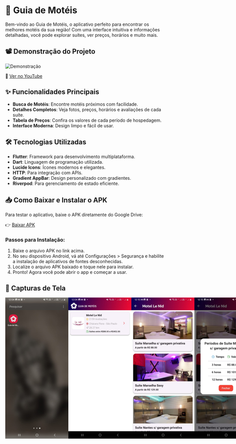 # 🏨 Guia de Motéis

Bem-vindo ao Guia de Motéis, o aplicativo perfeito para encontrar os melhores motéis da sua região! Com uma interface intuitiva e informações detalhadas, você pode explorar suítes, ver preços, horários e muito mais.

## 📽️ Demonstração do Projeto  

![Demonstração](assets/Vídeo-do-WhatsApp-de-2025-02-17-à_s_-20.32.04_dbbd0145.gif)


🔗 [Ver no YouTube](https://youtube.com/shorts/Vf8eaUwQLtE?si=Ld3Zy9qTWJOnk9Vc)


## ✨ Funcionalidades Principais

- **Busca de Motéis**: Encontre motéis próximos com facilidade.
- **Detalhes Completos**: Veja fotos, preços, horários e avaliações de cada suíte.
- **Tabela de Preços**: Confira os valores de cada período de hospedagem.
- **Interface Moderna**: Design limpo e fácil de usar.

## 🛠️ Tecnologias Utilizadas

- **Flutter**: Framework para desenvolvimento multiplataforma.
- **Dart**: Linguagem de programação utilizada.
- **Lucide Icons**: Ícones modernos e elegantes.
- **HTTP**: Para integração com APIs.
- **Gradient AppBar**: Design personalizado com gradientes.
- **Riverpod**: Para gerenciamento de estado eficiente.

## 📥 Como Baixar e Instalar o APK

Para testar o aplicativo, baixe o APK diretamente do Google Drive:

👉 [Baixar APK](https://drive.google.com/file/d/1kxDlCQhi0V0XM4q1skWLxW4e5NxwIgg8/view?usp=sharing)

### Passos para Instalação:

1. Baixe o arquivo APK no link acima.
2. No seu dispositivo Android, vá até Configurações > Segurança e habilite a instalação de aplicativos de fontes desconhecidas.
3. Localize o arquivo APK baixado e toque nele para instalar.
4. Pronto! Agora você pode abrir o app e começar a usar.

## 📸 Capturas de Tela

<div style="display: flex; flex-direction: row; justify-content: space-around;">

   <img src="assets/images/launcher.jpeg" alt="tela inicial" width="200" />  

  <img src="assets/images/moteis.jpeg" alt="tela inicial" width="200" />

  <img src="assets/images/suites.jpeg" alt="tela inicial" width="200" />
  
  <img src="assets/images/periodo_valores.jpeg" alt="tela inicial" width="200" />

<div>
